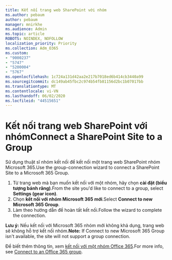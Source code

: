 ```yaml
---
title: Kết nối trang web SharePoint với nhóm
ms.author: pebaum
author: pebaum
manager: mnirkhe
ms.audience: Admin
ms.topic: article
ROBOTS: NOINDEX, NOFOLLOW
localization_priority: Priority
ms.collection: Adm_O365
ms.custom:
- "9000237"
- "5747"
- "5200004"
- "5767"
ms.openlocfilehash: 1c724a131d42aa2e217b7018ed6b414cb3440a99
ms.sourcegitcommit: dc149ab45fbc2c974b54fb81156d2bc1b07017bb
ms.translationtype: MT
ms.contentlocale: vi-VN
ms.lasthandoff: 06/02/2020
ms.locfileid: "44515651"
---
```

# <a name="connect-a-sharepoint-site-to-a-group"></a><span data-ttu-id="39bd3-102">Kết nối trang web SharePoint với nhóm</span><span class="sxs-lookup"><span data-stu-id="39bd3-102">Connect a SharePoint Site to a Group</span></span>

<span data-ttu-id="39bd3-103">Sử dụng thuật sĩ nhóm kết nối để kết nối một trang web SharePoint nhóm Microsoft 365.</span><span class="sxs-lookup"><span data-stu-id="39bd3-103">Use the group-connection wizard to connect a SharePoint Site to a Microsoft 365 Group.</span></span>

1. <span data-ttu-id="39bd3-104">Từ trang web mà bạn muốn kết nối với một nhóm, hãy chọn **cài đặt (biểu tượng bánh răng)**.</span><span class="sxs-lookup"><span data-stu-id="39bd3-104">From the site you'd like to connect to a group, select  **Settings (gear icon)**.</span></span>
2. <span data-ttu-id="39bd3-105">Chọn **kết nối với nhóm Microsoft 365 mới**.</span><span class="sxs-lookup"><span data-stu-id="39bd3-105">Select  **Connect to new Microsoft 365 Group**.</span></span>
3. <span data-ttu-id="39bd3-106">Làm theo hướng dẫn để hoàn tất kết nối.</span><span class="sxs-lookup"><span data-stu-id="39bd3-106">Follow the wizard to complete the connection.</span></span>

<span data-ttu-id="39bd3-107">**Lưu ý:**  Nếu kết nối với Microsoft 365 nhóm mới không khả dụng, trang web sẽ không hỗ trợ kết nối nhóm.</span><span class="sxs-lookup"><span data-stu-id="39bd3-107">**Note:**  If Connect to new Microsoft 365 Group isn't available, the site will not support a group connection.</span></span>

<span data-ttu-id="39bd3-108">Để biết thêm thông tin, xem [kết nối với một nhóm Office 365](https://docs.microsoft.com/sharepoint/dev/transform/modernize-connect-to-office365-group).</span><span class="sxs-lookup"><span data-stu-id="39bd3-108">For more info, see  [Connect to an Office 365 group](https://docs.microsoft.com/sharepoint/dev/transform/modernize-connect-to-office365-group).</span></span>